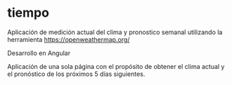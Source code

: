 # tiempo

Aplicación de medición actual del clima y pronostico semanal utilizando la herramienta https://openweathermap.org/

Desarrollo en Angular

Aplicación de una sola página con el propósito de obtener el clima actual y el pronóstico de los próximos 5 días siguientes.

